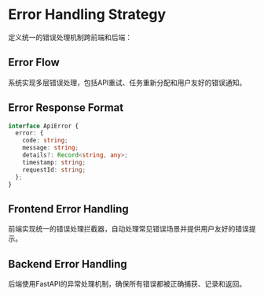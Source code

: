 # Error Handling Strategy

定义统一的错误处理机制跨前端和后端：

## Error Flow
系统实现多层错误处理，包括API重试、任务重新分配和用户友好的错误通知。

## Error Response Format
```typescript
interface ApiError {
  error: {
    code: string;
    message: string;
    details?: Record<string, any>;
    timestamp: string;
    requestId: string;
  };
}
```

## Frontend Error Handling
前端实现统一的错误处理拦截器，自动处理常见错误场景并提供用户友好的错误提示。

## Backend Error Handling
后端使用FastAPI的异常处理机制，确保所有错误都被正确捕获、记录和返回。
